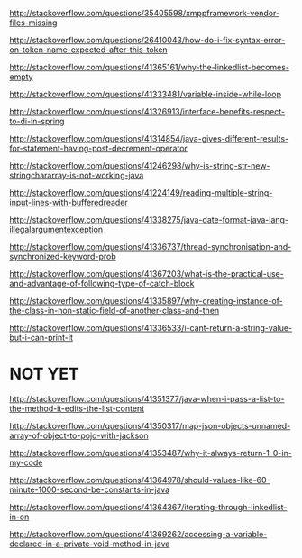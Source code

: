 http://stackoverflow.com/questions/35405598/xmppframework-vendor-files-missing

http://stackoverflow.com/questions/26410043/how-do-i-fix-syntax-error-on-token-name-expected-after-this-token

http://stackoverflow.com/questions/41365161/why-the-linkedlist-becomes-empty

http://stackoverflow.com/questions/41333481/variable-inside-while-loop

http://stackoverflow.com/questions/41326913/interface-benefits-respect-to-di-in-spring

http://stackoverflow.com/questions/41314854/java-gives-different-results-for-statement-having-post-decrement-operator

http://stackoverflow.com/questions/41246298/why-is-string-str-new-stringchararray-is-not-working-java

http://stackoverflow.com/questions/41224149/reading-multiple-string-input-lines-with-bufferedreader

http://stackoverflow.com/questions/41338275/java-date-format-java-lang-illegalargumentexception

http://stackoverflow.com/questions/41336737/thread-synchronisation-and-synchronized-keyword-prob

http://stackoverflow.com/questions/41367203/what-is-the-practical-use-and-advantage-of-following-type-of-catch-block

http://stackoverflow.com/questions/41335897/why-creating-instance-of-the-class-in-non-static-field-of-another-class-and-then

http://stackoverflow.com/questions/41336533/i-cant-return-a-string-value-but-i-can-print-it

NOT YET
=====

http://stackoverflow.com/questions/41351377/java-when-i-pass-a-list-to-the-method-it-edits-the-list-content

http://stackoverflow.com/questions/41350317/map-json-objects-unnamed-array-of-object-to-pojo-with-jackson

http://stackoverflow.com/questions/41353487/why-it-always-return-1-0-in-my-code

http://stackoverflow.com/questions/41364978/should-values-like-60-minute-1000-second-be-constants-in-java

http://stackoverflow.com/questions/41364367/iterating-through-linkedlist-in-on

http://stackoverflow.com/questions/41369262/accessing-a-variable-declared-in-a-private-void-method-in-java